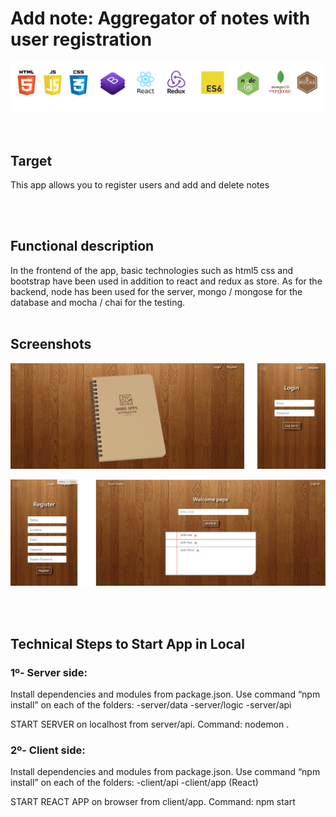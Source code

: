 # Add note: Aggregator of notes with user registration

![Tecnologies](doc/images/tecnologies.png)          
<br/><br/>
## Target
This app allows you to register users and add and delete notes

<br/><br/>
 ## Functional description
In the frontend of the app, basic technologies such as html5 css and bootstrap have been used in addition to react and redux as store.
As for the backend, node has been used for the server, mongo / mongose for the database and mocha / chai for the testing.
<br/><br/>
 ## Screenshots

 ![db-diagram](doc/images/screenshots/screenshot-1.png)
 
 ![db-diagram](doc/images/screenshots/screenshot-2.png)



<br/><br/>
## Technical Steps to Start App in Local

### 1º- Server side: 

Install dependencies and modules from package.json. Use command “npm install” on each of the folders:
   -server/data
   -server/logic
   -server/api

START SERVER on localhost from server/api. Command: nodemon .

### 2º- Client side:

Install dependencies and modules from package.json. Use command “npm install” on each of the folders:
   -client/api
   -client/app (React)

START REACT APP on browser from client/app. Command: npm start
  
